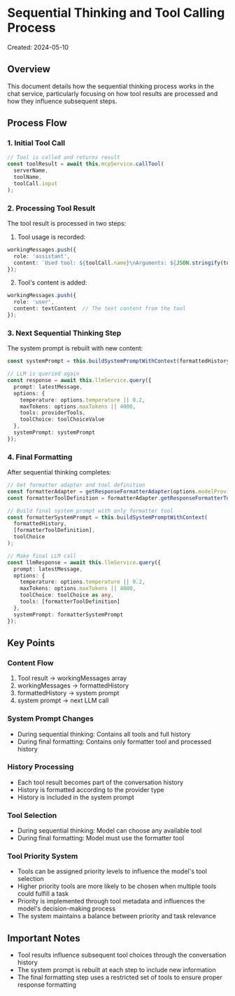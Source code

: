 # Sequential Thinking and Tool Calling Process
Created: 2024-05-10

## Overview
This document details how the sequential thinking process works in the chat service, particularly focusing on how tool results are processed and how they influence subsequent steps.

## Process Flow

### 1. Initial Tool Call
```typescript
// Tool is called and returns result
const toolResult = await this.mcpService.callTool(
  serverName,
  toolName,
  toolCall.input
);
```

### 2. Processing Tool Result
The tool result is processed in two steps:
1. Tool usage is recorded:
```typescript
workingMessages.push({
  role: 'assistant',
  content: `Used tool: ${toolCall.name}\nArguments: ${JSON.stringify(toolCall.input)}`
});
```

2. Tool's content is added:
```typescript
workingMessages.push({
  role: 'user',
  content: textContent  // The text content from the tool
});
```

### 3. Next Sequential Thinking Step
The system prompt is rebuilt with new content:
```typescript
const systemPrompt = this.buildSystemPromptWithContext(formattedHistory, providerTools);

// LLM is queried again
const response = await this.llmService.query({
  prompt: latestMessage,
  options: {
    temperature: options.temperature || 0.2,
    maxTokens: options.maxTokens || 4000,
    tools: providerTools,
    toolChoice: toolChoiceValue
  },
  systemPrompt: systemPrompt
});
```

### 4. Final Formatting
After sequential thinking completes:
```typescript
// Get formatter adapter and tool definition
const formatterAdapter = getResponseFormatterAdapter(options.modelProvider);
const formatterToolDefinition = formatterAdapter.getResponseFormatterToolDefinition();

// Build final system prompt with only formatter tool
const formatterSystemPrompt = this.buildSystemPromptWithContext(
  formattedHistory, 
  [formatterToolDefinition], 
  toolChoice
);

// Make final LLM call
const llmResponse = await this.llmService.query({
  prompt: latestMessage,
  options: {
    temperature: options.temperature || 0.2,
    maxTokens: options.maxTokens || 4000,
    toolChoice: toolChoice as any,
    tools: [formatterToolDefinition]
  },
  systemPrompt: formatterSystemPrompt
});
```

## Key Points

### Content Flow
1. Tool result → workingMessages array
2. workingMessages → formattedHistory
3. formattedHistory → system prompt
4. system prompt → next LLM call

### System Prompt Changes
- During sequential thinking: Contains all tools and full history
- During final formatting: Contains only formatter tool and processed history

### History Processing
- Each tool result becomes part of the conversation history
- History is formatted according to the provider type
- History is included in the system prompt

### Tool Selection
- During sequential thinking: Model can choose any available tool
- During final formatting: Model must use the formatter tool

### Tool Priority System
- Tools can be assigned priority levels to influence the model's tool selection
- Higher priority tools are more likely to be chosen when multiple tools could fulfill a task
- Priority is implemented through tool metadata and influences the model's decision-making process
- The system maintains a balance between priority and task relevance

## Important Notes
- Tool results influence subsequent tool choices through the conversation history
- The system prompt is rebuilt at each step to include new information
- The final formatting step uses a restricted set of tools to ensure proper response formatting 